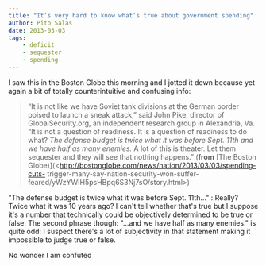 ```yaml
---
title: "It’s very hard to know what’s true about government spending"
author: Pito Salas
date: 2013-03-03
tags:
    - deficit
    - sequester
    - spending
---
```




I saw this in the Boston Globe this morning and I jotted it down because yet
again a bit of totally counterintuitive and confusing info:

> “It is not like we have Soviet tank divisions at the German border poised to
> launch a sneak ­attack,” said John Pike, director of GlobalSecurity.org, an
> independent research group in Alexandria, Va. “It is not a question of
> readiness. It is a question of readiness to do what? _The ­defense budget is
> twice what it was before Sept. 11th and we have half as many enemies._ A lot
> of this is theater. Let them sequester and they will see that nothing
> happens.” (**from** [The Boston
> Globe)](<http://bostonglobe.com/news/nation/2013/03/03/spending-cuts-
> trigger-many-say-nation-security-won-suffer-
> feared/yWzYWIH5psHBpq6S3Nj7sO/story.html>)

"The ­defense budget is twice what it was before Sept. 11th…" : Really? Twice
what it was 10 years ago? I can't tell whether that's true but I suppose it's
a number that technically could be objectively determined to be true or false.
The second phrase though: "…and we have half as many enemies." is quite odd: I
suspect there's a lot of subjectivity in that statement making it impossible
to judge true or false.

No wonder I am confuted


